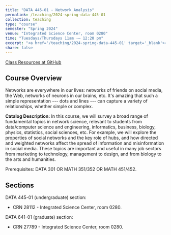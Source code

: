 ```yaml
---
title: "DATA 445-01 - Network Analysis"
permalink: /teaching/2024-spring-data-445-01
collection: teaching
type: "course"
semester: "Spring 2024"
venue: "Integrated Science Center, room 0280"
time: "Tuesdays/Thursdays 11am -– 12:20 pm"
excerpt: "<a href='/teaching/2024-spring-data-445-01' target='_blank'><i class='fab fa-fw fa-github' style='color:#171516'></i></a> &nbsp; **Catalog Description:** Networks are everywhere in our lives: networks of friends on social media, the Web, networks of neurons in our brains, etc. It's amazing that such a simple representation --- dots and lines --- can capture a variety of relationships, whether simple or complex. In this course, we will survey a broad range of fundamental topics in network science, relevant to students from data/computer science and engineering, informatics, business, biology, physics, statistics, social sciences, etc. For example, we will explore the properties of social networks and the key role of hubs, and how directed and weighted networks affect the spread of information and misinformation in social media. These topics are important and useful in many job sectors from marketing to technology, management to design, and from biology to the arts and humanities."
share: false
---
```


<a href="https://github.com/anwala/teaching-network-analysis/tree/main/spring-2024" target="_blank" class="btn btn--mcw"><i class="fab fa-fw fa-github"></i><span> Class Resources at GitHub</span></a>

## Course Overview

Networks are everywhere in our lives: networks of friends on social media, the Web, networks of neurons in our brains, etc. It's amazing that such a simple representation --- dots and lines --- can capture a variety of relationships, whether simple or complex.

**Catalog Description:** In this course, we will survey a broad range of fundamental topics in network science, relevant to students from data/computer science and engineering, informatics, business, biology, physics, statistics, social sciences, etc. For example, we will explore the properties of social networks and the key role of hubs, and how directed and weighted networks affect the spread of information and misinformation in social media. These topics are important and useful in many job sectors from marketing to technology, management to design, and from biology to the arts and humanities.

Prerequisites: DATA 301 OR MATH 351/352 OR MATH 451/452.

## Sections

DATA 445-01 (undergraduate) section:

* CRN 28112 - Integrated Science Center, room 0280.

DATA 641-01 (graduate) section:

* CRN 27789 - Integrated Science Center, room 0280.
